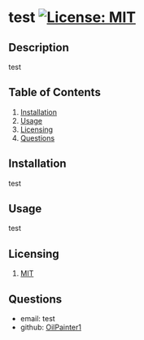 # test  [![License: MIT](https://img.shields.io/badge/License-MIT-yellow.svg)](https://opensource.org/licenses/MIT)
  ## Description
  test
  ## Table of Contents
  1. [Installation](#installation)
  2. [Usage](#usage)
  3. [Licensing](#licensing)
  4. [Questions](#questions)
  ## Installation
  test
  ## Usage
  test
  ## Licensing
  1. [MIT](https://opensource.org/licenses/MIT)

  ## Questions
  - email: test
  - github: [OilPainter1](https://github.com/OilPainter1) 
